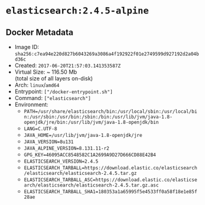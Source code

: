 # `elasticsearch:2.4.5-alpine`

## Docker Metadata

- Image ID: `sha256:c7ea94e220d827b6043269a3086a4f192922f01e2749599d927192d2a04bd36c`
- Created: `2017-06-20T21:57:03.141353587Z`
- Virtual Size: ~ 116.50 Mb  
  (total size of all layers on-disk)
- Arch: `linux`/`amd64`
- Entrypoint: `["/docker-entrypoint.sh"]`
- Command: `["elasticsearch"]`
- Environment:
  - `PATH=/usr/share/elasticsearch/bin:/usr/local/sbin:/usr/local/bin:/usr/sbin:/usr/bin:/sbin:/bin:/usr/lib/jvm/java-1.8-openjdk/jre/bin:/usr/lib/jvm/java-1.8-openjdk/bin`
  - `LANG=C.UTF-8`
  - `JAVA_HOME=/usr/lib/jvm/java-1.8-openjdk/jre`
  - `JAVA_VERSION=8u131`
  - `JAVA_ALPINE_VERSION=8.131.11-r2`
  - `GPG_KEY=46095ACC8548582C1A2699A9D27D666CD88E42B4`
  - `ELASTICSEARCH_VERSION=2.4.5`
  - `ELASTICSEARCH_TARBALL=https://download.elastic.co/elasticsearch/elasticsearch/elasticsearch-2.4.5.tar.gz`
  - `ELASTICSEARCH_TARBALL_ASC=https://download.elastic.co/elasticsearch/elasticsearch/elasticsearch-2.4.5.tar.gz.asc`
  - `ELASTICSEARCH_TARBALL_SHA1=180353a1a65995f5e4533ff0a58f18e1e85f28ae`
